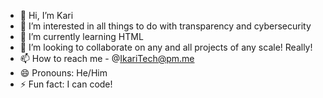 - 👋 Hi, I’m Kari
- 👀 I’m interested in all things to do with transparency and cybersecurity
- 🌱 I’m currently learning HTML
- 💞️ I’m looking to collaborate on any and all projects of any scale! Really!
- 📫 How to reach me - @IkariTech@pm.me
- 😄 Pronouns: He/Him
- ⚡ Fun fact: I can code!
